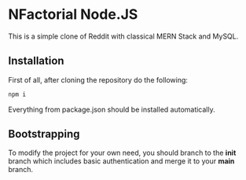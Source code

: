 # NFactorial Node.JS

This is a simple clone of Reddit with classical MERN Stack and MySQL.

## Installation

First of all, after cloning the repository do the following:

```bash
npm i
```

Everything from package.json should be installed automatically.

## Bootstrapping

To modify the project for your own need, you should branch to the **init** branch which includes basic authentication and merge it to your **main** branch.

```bash

```
